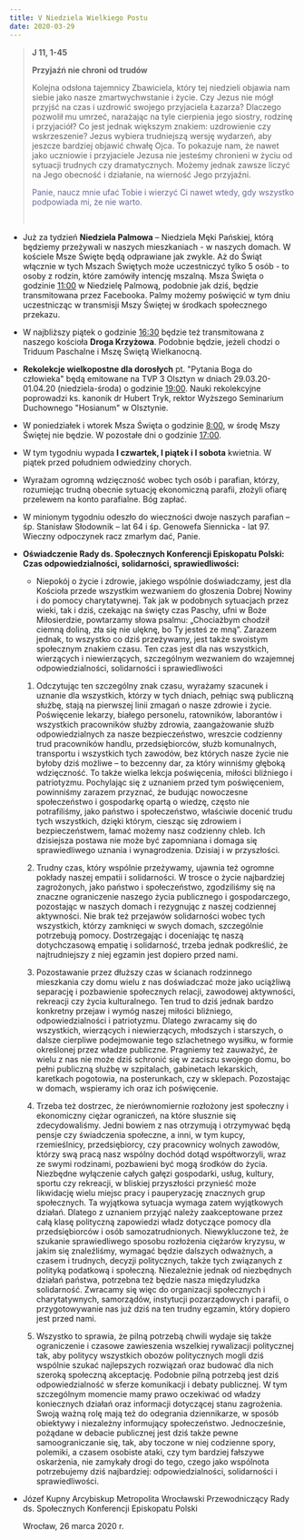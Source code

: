 ```yaml
---
title: V Niedziela Wielkiego Postu
date: 2020-03-29
---
```


> **J 11, 1-45**
>
> **Przyjaźń nie chroni od trudów**
>
> Kolejna odsłona tajemnicy Zbawiciela, który tej niedzieli objawia nam siebie jako nasze zmartwychwstanie i  życie. Czy Jezus nie mógł przyjść na czas i uzdrowić swojego przyjaciela Łazarza? Dlaczego pozwolił mu umrzeć, narażając na tyle cierpienia jego siostry, rodzinę i przyjaciół? Co jest jednak większym znakiem: uzdrowienie czy wskrzeszenie? Jezus wybiera trudniejszą wersję wydarzeń, aby jeszcze bardziej objawić chwałę Ojca. To pokazuje nam, że nawet jako uczniowie i przyjaciele Jezusa nie jesteśmy chronieni w życiu od sytuacji trudnych czy dramatycznych. Możemy jednak zawsze liczyć na Jego obecność i działanie, na wierność Jego przyjaźni.
>
> <span style="color: #666699;">Panie, naucz mnie ufać Tobie i wierzyć Ci nawet wtedy, gdy wszystko podpowiada mi, że nie warto. </span>
>
> &nbsp;


- Już za tydzień **Niedziela Palmowa** – Niedziela Męki Pańskiej, którą będziemy przeżywali w naszych mieszkaniach - w naszych domach. W kościele Msze Święte będą odprawiane jak zwykle. Aż do Świąt włącznie w tych Mszach Świętych może uczestniczyć tylko 5 osób - to osoby z rodzin, które zamówiły intencję mszalną. Msza Święta o godzinie <u>11:00</u> w Niedzielę Palmową, podobnie jak dziś, będzie transmitowana przez Facebooka. Palmy możemy poświęcić w tym dniu uczestnicząc w transmisji Mszy Świętej w środkach społecznego przekazu.
- W najbliższy piątek o godzinie <u>16:30</u> będzie też transmitowana z naszego kościoła **Droga Krzyżowa**. Podobnie będzie, jeżeli chodzi o Triduum Paschalne i Mszę Świętą Wielkanocną.
- **Rekolekcje wielkopostne dla dorosłych** pt. "Pytania Boga do człowieka" będą emitowane na TVP 3 Olsztyn w dniach 29.03.20-01.04.20 (niedziela-środa) o godzinie <u>19:00</u>. Nauki rekolekcyjne poprowadzi ks. kanonik dr Hubert Tryk, rektor Wyższego Seminarium Duchownego "Hosianum" w Olsztynie.
- W poniedziałek i wtorek Msza Święta o godzinie <u>8:00</u>, w środę Mszy Świętej nie będzie. W pozostałe dni o godzinie <u>17:00</u>.
- W tym tygodniu wypada **I czwartek, I piątek i I sobota** kwietnia. W piątek przed południem odwiedziny chorych.
- Wyrażam ogromną wdzięczność wobec tych osób i parafian, którzy, rozumiejąc trudną obecnie sytuację ekonomiczną parafii, złożyli ofiarę przelewem na konto parafialne. Bóg zapłać.
- W minionym tygodniu odeszło do wieczności dwoje naszych parafian –  śp. Stanisław Słodownik – lat 64 i śp. Genowefa Siennicka - lat 97. Wieczny odpoczynek racz zmarłym dać, Panie.
- **Oświadczenie Rady ds. Społecznych Konferencji Episkopatu Polski: Czas odpowiedzialności, solidarności, sprawiedliwości:**

  - Niepokój o życie i zdrowie, jakiego wspólnie doświadczamy, jest dla Kościoła przede wszystkim wezwaniem do głoszenia Dobrej Nowiny i do pomocy charytatywnej. Tak jak w podobnych sytuacjach przez wieki, tak i dziś, czekając na święty czas Paschy, ufni w Boże Miłosierdzie, powtarzamy słowa psalmu: „Chociażbym chodził ciemną doliną, zła się nie ulęknę, bo Ty jesteś ze mną”.
  Zarazem jednak, to wszystko co dziś przeżywamy, jest także swoistym społecznym znakiem czasu. Ten czas jest dla nas wszystkich, wierzących i niewierzących, szczególnym wezwaniem do wzajemnej odpowiedzialności, solidarności i sprawiedliwości

  1. Odczytując ten szczególny znak czasu, wyrażamy szacunek i uznanie dla wszystkich, którzy w tych dniach, pełniąc swą publiczną służbę, stają na pierwszej linii zmagań o nasze zdrowie i życie.
Poświęcenie lekarzy, białego personelu, ratowników, laborantów i wszystkich pracowników służby zdrowia, zaangażowanie służb odpowiedzialnych za nasze bezpieczeństwo, wreszcie codzienny trud pracowników handlu, przedsiębiorców, służb komunalnych, transportu i wszystkich tych zawodów, bez których nasze życie nie byłoby dziś możliwe – to bezcenny dar, za który winniśmy głęboką wdzięczność.  To także wielka lekcja poświęcenia, miłości bliźniego i patriotyzmu.
Pochylając się z uznaniem przed tym poświęceniem, powinniśmy zarazem przyznać, że budując nowoczesne społeczeństwo i gospodarkę opartą o wiedzę, często nie potrafiliśmy, jako państwo i społeczeństwo, właściwie docenić trudu tych wszystkich, dzięki którym, ciesząc się zdrowiem i bezpieczeństwem, łamać możemy nasz codzienny chleb.
Ich dzisiejsza postawa nie może być zapomniana i domaga się sprawiedliwego uznania i wynagrodzenia. Dzisiaj i w przyszłości.

  2. Trudny czas, który wspólnie przeżywamy, ujawnia też ogromne pokłady naszej empatii i solidarności. W trosce o życie najbardziej zagrożonych, jako państwo
i społeczeństwo, zgodziliśmy się na znaczne ograniczenie naszego życia publicznego
i gospodarczego, pozostając w naszych domach i rezygnując z naszej codziennej aktywności. Nie brak też przejawów solidarności wobec tych wszystkich, którzy zamknięci w swych domach, szczególnie potrzebują pomocy.
Dostrzegając i doceniając tę naszą dotychczasową empatię i solidarność, trzeba jednak podkreślić, że najtrudniejszy z niej egzamin jest dopiero przed nami.

  3. Pozostawanie przez dłuższy czas w ścianach rodzinnego mieszkania czy domu wielu z nas doświadczać może jako uciążliwą separację i pozbawienie społecznych relacji, zawodowej aktywności, rekreacji czy życia kulturalnego. Ten trud to dziś jednak bardzo konkretny przejaw i wymóg naszej miłości bliźniego, odpowiedzialności i patriotyzmu. Dlatego zwracamy się do wszystkich, wierzących i niewierzących, młodszych i starszych, o dalsze cierpliwe podejmowanie tego szlachetnego wysiłku, w formie określonej przez władze publiczne. Pragniemy też zauważyć, że wielu z nas nie może dziś schronić się w zaciszu swojego domu, bo pełni publiczną służbę w szpitalach, gabinetach lekarskich, karetkach pogotowia, na posterunkach, czy w sklepach. Pozostając w domach, wspieramy ich oraz ich poświęcenie.

  4. Trzeba też dostrzec, że nierównomiernie rozłożony jest społeczny i ekonomiczny ciężar ograniczeń, na które słusznie się zdecydowaliśmy. Jedni bowiem z nas otrzymują
i otrzymywać będą pensje czy świadczenia społeczne, a inni, w tym kupcy, rzemieślnicy, przedsiębiorcy, czy pracownicy wolnych zawodów, którzy swą pracą nasz wspólny dochód dotąd współtworzyli, wraz ze swymi rodzinami, pozbawieni być mogą środków do życia. Niezbędne wyłączenie całych gałęzi gospodarki, usług, kultury, sportu czy rekreacji, w bliskiej przyszłości przynieść może likwidację wielu miejsc pracy i pauperyzację znacznych grup społecznych.
Ta wyjątkowa sytuacja wymaga zatem wyjątkowych działań. Dlatego z uznaniem przyjąć należy zaakceptowane przez całą klasę polityczną zapowiedzi władz dotyczące pomocy dla przedsiębiorców i osób samozatrudnionych. Niewykluczone też, że szukanie sprawiedliwego sposobu rozłożenia ciężarów kryzysu, w jakim się znaleźliśmy, wymagać będzie dalszych odważnych, a czasem i trudnych, decyzji politycznych, także tych związanych z polityką podatkową i społeczną.
Niezależnie jednak od niezbędnych działań państwa, potrzebna też będzie nasza międzyludzka solidarność. Zwracamy się więc do organizacji społecznych i charytatywnych, samorządów, instytucji pozarządowych i parafii, o przygotowywanie nas już dziś na ten trudny egzamin, który dopiero jest przed nami.

  5. Wszystko to sprawia, że pilną potrzebą chwili wydaje się także ograniczenie i czasowe zawieszenia wszelkiej rywalizacji politycznej tak, aby politycy wszystkich obozów politycznych mogli dziś wspólnie szukać najlepszych rozwiązań oraz budować dla nich szeroką społeczną akceptację.
Podobnie pilną potrzebą jest dziś odpowiedzialność w sferze komunikacji i debaty publicznej. W tym szczególnym momencie mamy prawo oczekiwać od władzy koniecznych działań oraz informacji dotyczącej stanu zagrożenia. Swoją ważną rolę mają też do odegrania dziennikarze, w sposób obiektywy i niezależny informujący społeczeństwo. Jednocześnie, pożądane w debacie publicznej jest dziś także pewne samoograniczanie się, tak,  aby toczone w niej codzienne spory, polemiki, a czasem osobiste ataki, czy tym bardziej fałszywe oskarżenia, nie zamykały drogi do tego, czego jako wspólnota potrzebujemy dziś najbardziej: odpowiedzialności, solidarności i sprawiedliwości.


+ Józef Kupny
Arcybiskup Metropolita Wrocławski
Przewodniczący Rady ds. Społecznych Konferencji Episkopatu Polski


  Wrocław, 26 marca 2020 r.
